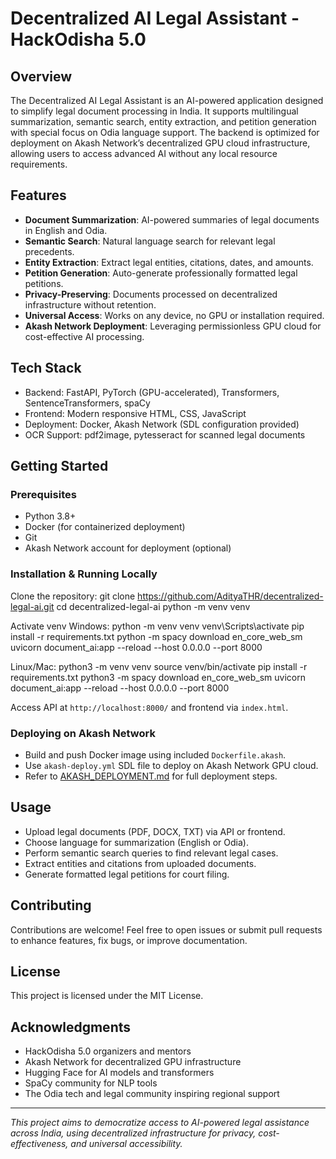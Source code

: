 # Decentralized AI Legal Assistant - HackOdisha 5.0

## Overview
The Decentralized AI Legal Assistant is an AI-powered application designed to simplify legal document processing in India. It supports multilingual summarization, semantic search, entity extraction, and petition generation with special focus on Odia language support. The backend is optimized for deployment on Akash Network’s decentralized GPU cloud infrastructure, allowing users to access advanced AI without any local resource requirements.

## Features
- **Document Summarization**: AI-powered summaries of legal documents in English and Odia.
- **Semantic Search**: Natural language search for relevant legal precedents.
- **Entity Extraction**: Extract legal entities, citations, dates, and amounts.
- **Petition Generation**: Auto-generate professionally formatted legal petitions.
- **Privacy-Preserving**: Documents processed on decentralized infrastructure without retention.
- **Universal Access**: Works on any device, no GPU or installation required.
- **Akash Network Deployment**: Leveraging permissionless GPU cloud for cost-effective AI processing.

## Tech Stack
- Backend: FastAPI, PyTorch (GPU-accelerated), Transformers, SentenceTransformers, spaCy
- Frontend: Modern responsive HTML, CSS, JavaScript
- Deployment: Docker, Akash Network (SDL configuration provided)
- OCR Support: pdf2image, pytesseract for scanned legal documents

## Getting Started

### Prerequisites
- Python 3.8+
- Docker (for containerized deployment)
- Git
- Akash Network account for deployment (optional)

### Installation & Running Locally
Clone the repository:
git clone https://github.com/AdityaTHR/decentralized-legal-ai.git
cd decentralized-legal-ai
python -m venv venv


Activate venv
Windows:
python -m venv venv
venv\Scripts\activate
pip install -r requirements.txt
python -m spacy download en_core_web_sm
uvicorn document_ai:app --reload --host 0.0.0.0 --port 8000


Linux/Mac:
python3 -m venv venv
source venv/bin/activate
pip install -r requirements.txt
python3 -m spacy download en_core_web_sm
uvicorn document_ai:app --reload --host 0.0.0.0 --port 8000


Access API at `http://localhost:8000/` and frontend via `index.html`.

### Deploying on Akash Network
- Build and push Docker image using included `Dockerfile.akash`.
- Use `akash-deploy.yml` SDL file to deploy on Akash Network GPU cloud.
- Refer to [AKASH_DEPLOYMENT.md](BACKEND/AKASH_DEPLOYMENT.md) for full deployment steps.

## Usage
- Upload legal documents (PDF, DOCX, TXT) via API or frontend.
- Choose language for summarization (English or Odia).
- Perform semantic search queries to find relevant legal cases.
- Extract entities and citations from uploaded documents.
- Generate formatted legal petitions for court filing.

## Contributing
Contributions are welcome! Feel free to open issues or submit pull requests to enhance features, fix bugs, or improve documentation.

## License
This project is licensed under the MIT License.

## Acknowledgments
- HackOdisha 5.0 organizers and mentors
- Akash Network for decentralized GPU infrastructure
- Hugging Face for AI models and transformers
- SpaCy community for NLP tools
- The Odia tech and legal community inspiring regional support

---

*This project aims to democratize access to AI-powered legal assistance across India, using decentralized infrastructure for privacy, cost-effectiveness, and universal accessibility.*
